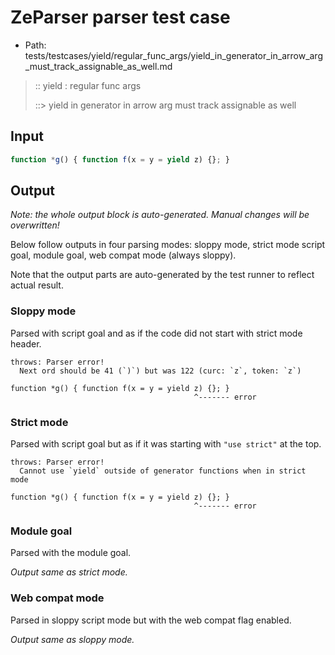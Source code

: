 # ZeParser parser test case

- Path: tests/testcases/yield/regular_func_args/yield_in_generator_in_arrow_arg_must_track_assignable_as_well.md

> :: yield : regular func args
>
> ::> yield in generator in arrow arg must track assignable as well

## Input


`````js
function *g() { function f(x = y = yield z) {}; }
`````

## Output

_Note: the whole output block is auto-generated. Manual changes will be overwritten!_

Below follow outputs in four parsing modes: sloppy mode, strict mode script goal, module goal, web compat mode (always sloppy).

Note that the output parts are auto-generated by the test runner to reflect actual result.

### Sloppy mode

Parsed with script goal and as if the code did not start with strict mode header.

`````
throws: Parser error!
  Next ord should be 41 (`)`) but was 122 (curc: `z`, token: `z`)

function *g() { function f(x = y = yield z) {}; }
                                         ^------- error
`````

### Strict mode

Parsed with script goal but as if it was starting with `"use strict"` at the top.

`````
throws: Parser error!
  Cannot use `yield` outside of generator functions when in strict mode

function *g() { function f(x = y = yield z) {}; }
                                         ^------- error
`````


### Module goal

Parsed with the module goal.

_Output same as strict mode._

### Web compat mode

Parsed in sloppy script mode but with the web compat flag enabled.

_Output same as sloppy mode._
